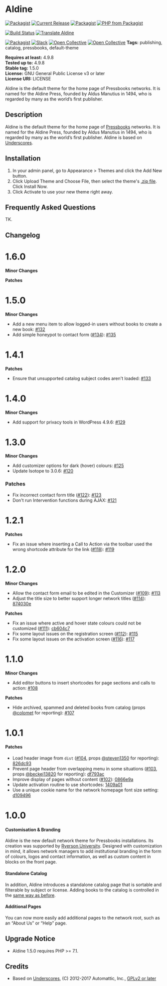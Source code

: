 # Aldine 

[![Packagist](https://img.shields.io/packagist/l/pressbooks/pressbooks-aldine.svg)](https://packagist.org/packages/pressbooks/pressbooks-aldine)
[![Current Release](https://img.shields.io/github/release/pressbooks/pressbooks-aldine.svg)](https://github.com/pressbooks/pressbooks/releases/latest/)
[![Packagist](https://img.shields.io/packagist/v/pressbooks/pressbooks-aldine.svg)](https://packagist.org/packages/pressbooks/pressbooks-aldine)
[![PHP from Packagist](https://img.shields.io/packagist/php-v/pressbooks/pressbooks-aldine.svg)](https://packagist.org/packages/pressbooks/pressbooks-aldine)

[![Build Status](https://travis-ci.org/pressbooks/pressbooks-aldine.svg?branch=dev)](https://travis-ci.org/pressbooks/pressbooks-aldine)
[![Translate Aldine](https://img.shields.io/badge/dynamic/json.svg?label=translated&url=https%3A%2F%2Ftenpercent.now.sh%2F%3Forganization%3Dpressbooks%26project%3Daldine&query=%24.status&colorB=e05d44&suffix=%25)](https://www.transifex.com/pressbooks/aldine/translate/)

[![Packagist](https://img.shields.io/packagist/dt/pressbooks/pressbooks-aldine.svg)](https://packagist.org/packages/pressbooks/pressbooks-aldine)
[![Slack](https://pressbooks-slack.now.sh/badge.svg)](https://pressbooks-slack.now.sh)
[![Open Collective](https://opencollective.com/pressbooks/tiers/backer/badge.svg?label=backers&color=brightgreen)](https://opencollective.com/pressbooks/)
[![Open Collective](https://opencollective.com/pressbooks/tiers/sponsor/badge.svg?label=sponsors&color=brightgreen)](https://opencollective.com/pressbooks/)
**Tags:** publishing, catalog, pressbooks, default-theme  

**Requires at least:** 4.9.8  
**Tested up to:** 4.9.8  
**Stable tag:** 1.5.0  
**License:** GNU General Public License v3 or later  
**License URI:** LICENSE  

Aldine is the default theme for the home page of Pressbooks networks. It is named for the Aldine Press, founded by Aldus Manutius in 1494, who is regarded by many as the world’s first publisher.


## Description 

Aldine is the default theme for the home page of [Pressbooks](https://pressbooks.org) networks. It is named for the Aldine Press, founded by Aldus Manutius in 1494, who is regarded by many as the world’s first publisher. Aldine is based on [Underscores](https://underscores.me/).


## Installation 

1. In your admin panel, go to Appearance > Themes and click the Add New button.
2. Click Upload Theme and Choose File, then select the theme's [.zip file](https://github.com/pressbooks/pressbooks-aldine/releases/latest/). Click Install Now.
3. Click Activate to use your new theme right away.


## Frequently Asked Questions 

TK.


## Changelog 

# 1.6.0 

**Minor Changes**

**Patches**


# 1.5.0 

**Minor Changes**

- Add a new menu item to allow logged-in users without books to create a new book: [#132](https://github.com/pressbooks/pressbooks-aldine/pull/132)
- Add simple honeypot to contact form ([#134](https://github.com/pressbooks/pressbooks-aldine/issues/134)): [#135](https://github.com/pressbooks/pressbooks-aldine/pull/135)


# 1.4.1 

**Patches**

- Ensure that unsupported catalog subject codes aren't loaded: [#133](https://github.com/pressbooks/pressbooks-aldine/pull/133)


# 1.4.0 

**Minor Changes**

- Add support for privacy tools in WordPress 4.9.6: [#129](https://github.com/pressbooks/pressbooks-aldine/pull/129)


# 1.3.0 

**Minor Changes**

- Add customizer options for dark (hover) colours: [#125](https://github.com/pressbooks/pressbooks-aldine/issues/125)
- Update Isotope to 3.0.6: [#120](https://github.com/pressbooks/pressbooks-aldine/issues/120)

### Patches

- Fix incorrect contact form title ([#122](https://github.com/pressbooks/pressbooks-aldine/issues/122)): [#123](https://github.com/pressbooks/pressbooks-aldine/issues/123)
- Don't run Intervention functions during AJAX: [#121](https://github.com/pressbooks/pressbooks-aldine/issues/121)


# 1.2.1 

**Patches**

- Fix an issue where inserting a Call to Action via the toolbar used the wrong shortcode attribute for the link ([#118](https://github.com/pressbooks/pressbooks-aldine/issues/118)): [#119](https://github.com/pressbooks/pressbooks-aldine/pull/119)


# 1.2.0 

**Minor Changes**

- Allow the contact form email to be edited in the Customizer ([#109](https://github.com/pressbooks/pressbooks-aldine/issues/109)): [#113](https://github.com/pressbooks/pressbooks-aldine/issues/113)
- Adjust the title size to better support longer network titles ([#114](https://github.com/pressbooks/pressbooks-aldine/issues/114)): [874030e](https://github.com/pressbooks/pressbooks-aldine/commit/874030e)

**Patches**

- Fix an issue where active and hover state colours could not be customized ([#111](https://github.com/pressbooks/pressbooks-aldine/issues/111)): [cb604c7](https://github.com/pressbooks/pressbooks-aldine/commit/cb604c7)
- Fix some layout issues on the registration screen ([#112](https://github.com/pressbooks/pressbooks-aldine/issues/112)): [#115](https://github.com/pressbooks/pressbooks-aldine/issues/115)
- Fix some layout issues on the activation screen ([#116](https://github.com/pressbooks/pressbooks-aldine/issues/116)): [#117](https://github.com/pressbooks/pressbooks-aldine/issues/117)


# 1.1.0 

**Minor Changes**

- Add editor buttons to insert shortcodes for page sections and calls to action: [#108](https://github.com/pressbooks/pressbooks-aldine/pull/108/)

**Patches**

- Hide archived, spammed and deleted books from catalog (props [@colomet](https://github.com/colomet) for reporting): [#107](https://github.com/pressbooks/pressbooks-aldine/pull/107/)


# 1.0.1 

#### Patches

- Load header image from `dist` ([#104](https://github.com/pressbooks/pressbooks-aldine/issues/104), props [@steven1350](https://github.com/steven1350) for reporting): [826dc93](https://github.com/pressbooks/pressbooks-aldine/commit/826dc930869041df0ffdd15748f686013fbed54e)
- Prevent page header from overlapping menu in some situations ([#103](https://github.com/pressbooks/pressbooks-aldine/issues/103), props [@beckej13820](https://github.com/beckej13820) for reporting): [df793ac](https://github.com/pressbooks/pressbooks-aldine/commit/df793acda9a4ccd4975056e150862e73f9e8379f)
- Improve display of pages without content ([#102](https://github.com/pressbooks/pressbooks-aldine/issues/102)): [0866e9a](https://github.com/pressbooks/pressbooks-aldine/commit/0866e9afe80f82b7d79dfd5a4d17095ee0bf716b)
- Update activation routine to use shortcodes: [1409a01](https://github.com/pressbooks/pressbooks-aldine/commit/1409a01b7759b6b4117316763957d498a5827692)
- Use a unique cookie name for the network homepage font size setting: [d109496](https://github.com/pressbooks/pressbooks-aldine/commit/d10949677ccc3fee67fbb9b1069c360b2270c779)


# 1.0.0 

#### Customisation & Branding

Aldine is the new default network theme for Pressbooks installations. Its creation was supported by [Ryerson University](https://ryerson.ca). Designed with customization in mind, it allows network managers to add institutional branding in the form of colours, logos and contact information, as well as custom content in blocks on the front page.

#### Standalone Catalog

In addition, Aldine introduces a standalone catalog page that is sortable and filterable by subject or license. Adding books to the catalog is controlled in the [same way as before](https://eduguide.pressbooks.com/chapter/catalogs/).

#### Additional Pages

You can now more easily add additional pages to the network root, such as an “About Us” or “Help” page.


## Upgrade Notice 

- Aldine 1.5.0 requires PHP >= 7.1.


## Credits 

- Based on [Underscores](https://underscores.me/), (C) 2012-2017 Automattic, Inc., [GPLv2 or later](https://www.gnu.org/licenses/gpl-2.0.html)
